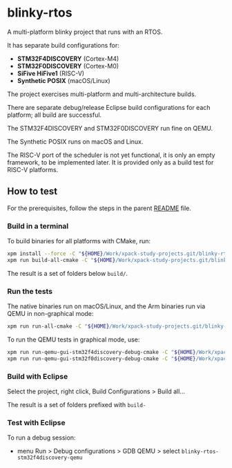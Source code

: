 # blinky-rtos

A multi-platform blinky project that runs with an RTOS.

It has separate build configurations for:

- **STM32F4DISCOVERY** (Cortex-M4)
- **STM32F0DISCOVERY** (Cortex-M0)
- **SiFive HiFive1** (RISC-V)
- **Synthetic POSIX** (macOS/Linux)

The project exercises multi-platform and multi-architecture builds.

There are separate debug/release Eclipse build configurations for each
platform; all build are successful.

The STM32F4DISCOVERY and STM32F0DISCOVERY run fine on QEMU.

The Synthetic POSIX runs on macOS and Linux.

The RISC-V port of the scheduler is not yet functional, it is only an
empty framework, to be implemented later. It is provided only as a build
test for RISC-V platforms.

## How to test

For the prerequisites, follow the steps in the parent
[README](../README.md) file.

### Build in a terminal

To build binaries for all platforms with CMake, run:

```sh
xpm install --force -C "${HOME}/Work/xpack-study-projects.git/blinky-rtos"
xpm run build-all-cmake -C "${HOME}/Work/xpack-study-projects.git/blinky-rtos"
```

The result is a set of folders below `build/`.

### Run the tests

The native binaries run on macOS/Linux, and the Arm binaries run via QEMU
in non-graphical mode:

```sh
xpm run run-all-cmake -C "${HOME}/Work/xpack-study-projects.git/blinky-rtos"
```

To run the QEMU tests in graphical mode, use:

```sh
xpm run run-qemu-gui-stm32f4discovery-debug-cmake -C "${HOME}/Work/xpack-study-projects.git/blinky-rtos"
xpm run run-qemu-gui-stm32f0discovery-debug-cmake -C "${HOME}/Work/xpack-study-projects.git/blinky-rtos"

```

### Build with Eclipse

Select the project, right click, Build Configurations > Build all...

The result is a set of folders prefixed with `build-`

### Test with Eclipse

To run a debug session:

- menu Run > Debug configurations > GDB QEMU > select `blinky-rtos-stm32f4discovery-qemu`
